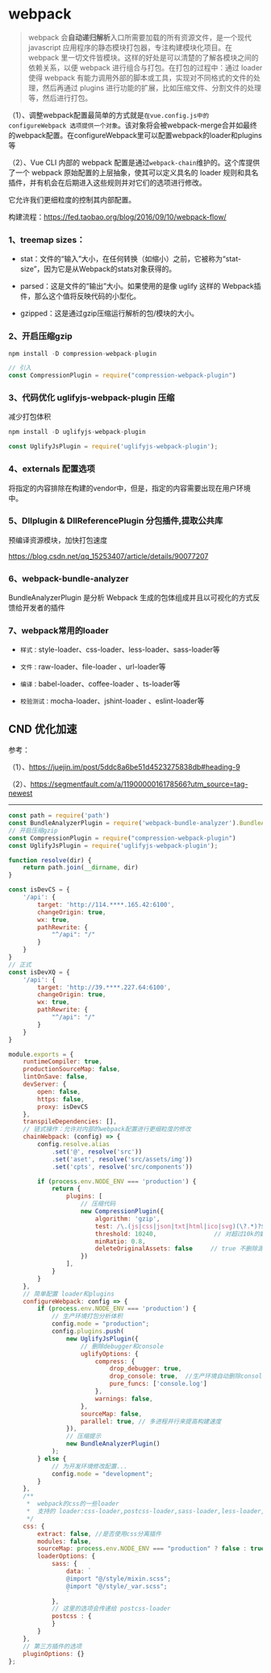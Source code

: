 # webpack

> webpack 会**自动递归解析**入口所需要加载的所有资源文件，是一个现代 javascript 应用程序的静态模块打包器，专注构建模块化项目。在 webpack 里一切文件皆模块。这样的好处是可以清楚的了解各模块之间的依赖关系，以便 webpack 进行组合与打包。在打包的过程中：通过 loader 使得 webpack 有能力调用外部的脚本或工具，实现对不同格式的文件的处理，然后再通过 plugins 进行功能的扩展，比如压缩文件、分割文件的处理等，然后进行打包。

（1）、调整webpack配置最简单的方式就是`在vue.config.js中的 configureWebpack 选项提供一个对象`。该对象将会被webpack-merge合并如最终的webpack配置。在configureWebpack里可以配置webpack的loader和plugins等

（2）、Vue CLI 内部的 webpack 配置是通过` webpack-chain `维护的。这个库提供了一个 webpack 原始配置的上层抽象，使其可以定义具名的 loader 规则和具名插件，并有机会在后期进入这些规则并对它们的选项进行修改。

它允许我们更细粒度的控制其内部配置。

构建流程：https://fed.taobao.org/blog/2016/09/10/webpack-flow/

### 1、treemap sizes：

- stat：文件的“输入”大小，在任何转换（如缩小）之前，它被称为“stat-size”，因为它是从Webpack的stats对象获得的。

- parsed：这是文件的“输出”大小。如果使用的是像 uglify 这样的 Webpack插件，那么这个值将反映代码的小型化。

- gzipped：这是通过gzip压缩运行解析的包/模块的大小。

### 2、开启压缩gzip

```js
npm install -D compression-webpack-plugin

// 引入
const CompressionPlugin = require("compression-webpack-plugin")
```

### 3、代码优化 uglifyjs-webpack-plugin 压缩

减少打包体积

```js
npm install -D uglifyjs-webpack-plugin

const UglifyJsPlugin = require('uglifyjs-webpack-plugin');
```

### 4、externals 配置选项

将指定的内容排除在构建的vendor中，但是，指定的内容需要出现在用户环境中。

### 5、Dllplugin & DllReferencePlugin 分包插件,提取公共库

预编译资源模块，加快打包速度

https://blog.csdn.net/qq_15253407/article/details/90077207

### 6、webpack-bundle-analyzer

BundleAnalyzerPlugin 是分析 Webpack 生成的包体组成并且以可视化的方式反馈给开发者的插件

### 7、webpack常用的loader

- `样式：`style-loader、css-loader、less-loader、sass-loader等

- `文件：`raw-loader、file-loader 、url-loader等

- `编译：`babel-loader、coffee-loader 、ts-loader等

- `校验测试：`mocha-loader、jshint-loader 、eslint-loader等

## CND 优化加速

参考： 

（1）、https://juejin.im/post/5ddc8a6be51d4523275838db#heading-9

（2）、https://segmentfault.com/a/1190000016178566?utm_source=tag-newest

--- 

```js
const path = require('path')
const BundleAnalyzerPlugin = require('webpack-bundle-analyzer').BundleAnalyzerPlugin
// 开启压缩gzip
const CompressionPlugin = require("compression-webpack-plugin")
const UglifyJsPlugin = require('uglifyjs-webpack-plugin');

function resolve(dir) {
    return path.join(__dirname, dir)
}

const isDevCS = {
    '/api': {
        target: 'http://114.****.165.42:6100',
        changeOrigin: true,
        wx: true,
        pathRewrite: {
            "^/api": "/"
        }
    }
}
// 正式
const isDevXQ = {
    '/api': {
        target: 'http://39.****.227.64:6100',
        changeOrigin: true,
        wx: true,
        pathRewrite: {
            "^/api": "/"
        }
    }
}

module.exports = {
    runtimeCompiler: true,
    productionSourceMap: false,
    lintOnSave: false,
    devServer: {
        open: false,
        https: false,
        proxy: isDevCS
    },
    transpileDependencies: [],
    // 链式操作：允许对内部的webpack配置进行更细粒度的修改
    chainWebpack: (config) => {
        config.resolve.alias
            .set('@', resolve('src'))
            .set('aset', resolve('src/assets/img'))
            .set('cpts', resolve('src/components'))

        if (process.env.NODE_ENV === 'production') {
            return {
                plugins: [
                    // 压缩代码
                    new CompressionPlugin({
                        algorithm: 'gzip',
                        test: /\.(js|css|json|txt|html|ico|svg)(\?.*)?$/i,    // 匹配文件名
                        threshold: 10240,                // 对超过10k的数据压缩
                        minRatio: 0.8,
                        deleteOriginalAssets: false     // true 不删除源文件 false 删除源文件
                    })
                ],
            }
        }
    },
    // 简单配置 loader和plugins
    configureWebpack: config => {
        if (process.env.NODE_ENV === 'production') {
            // 生产环境打包分析体积
            config.mode = "production";
            config.plugins.push(
                new UglifyJsPlugin({
                    // 删除debugger和console
                    uglifyOptions: {
                        compress: {
                            drop_debugger: true,
                            drop_console: true,  //生产环境自动删除console
                            pure_funcs: ['console.log']
                        },
                        warnings: false,
                    },
                    sourceMap: false,
                    parallel: true, // 多进程并行来提高构建速度
                }),
                // 压缩提示
                new BundleAnalyzerPlugin()
            );
        } else {
            // 为开发环境修改配置...
            config.mode = "development";
        }
    },
    /**
     *  webpack的css的一些loader
     *  支持的 loader:css-loader,postcss-loader,sass-loader,less-loader,stylus-loader
     */
    css: {
        extract: false, //是否使用css分离插件
        modules: false,
        sourceMap: process.env.NODE_ENV === "production" ? false : true,
        loaderOptions: {
            sass: {
                data: `
                @import "@/style/mixin.scss";
                @import "@/style/_var.scss";
                `
            },
            // 这里的选项会传递给 postcss-loader
            postcss : {
            }
        }
    },
	// 第三方插件的选项
    pluginOptions: {}
};

```
